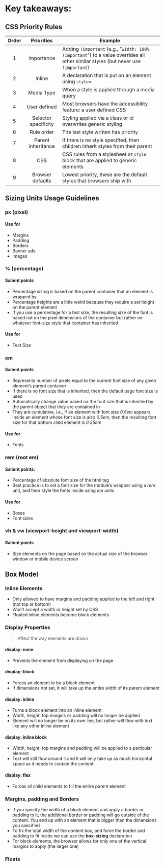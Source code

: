 # Key takeaways:

## CSS Priority Rules

| Order | Priorities | Example |
| :-------------: | :-------------: | ----- |
| 1 | Importance |	Adding `!important` (e.g., “`width: 100% !important`”) to a value overrides all other similar styles (but never use `!important`) |
| 2 |	Inline |	A declaration that is put on an element using `style=` |
| 3 |	Media Type |	When a style is applied through a media query |
| 4 |	User defined |	Most browsers have the accessibility feature: a user defined CSS |
| 5 |	Selector specificity |	Styling applied via a class or id overwrites generic styling |
| 6 |	Rule order |	The last style written has priority |
| 7 |	Parent inheritance |	If there is no style specified, then children inherit styles from their parent |
| 8 |	CSS |	CSS rules from a stylesheet or `style` block that are applied to generic elements |
| 9 |	Browser defaults |	Lowest priority, these are the default styles that browsers ship with |

## Sizing Units Usage Guidelines

### px (pixel)
#### Use for
- Margins
- Padding
- Borders
- Banner ads
- Images

### % (percentage)
#### Salient points
- Percentage sizing is based on the parent container that an element is wrapped by
- Percentage heights are a little weird because they require a set height on the parent element
- If you use a percentage for a text size, the resulting size of the font is based not on the pixel dimensions of the container but rather on whatever font-size style that container has inherited
#### Use for
- Text Size

### em
#### Salient points
- Represents number of pixels equal to the current font size of any given element’s parent container
- If there is no font size that is inherited, then the default page font size is used
- Automatically change value based on the font size that is inherited by the parent object that they are contained in
- They are cumulative, i.e., if an element with font size *0.5em* appears inside an element whose font size is also *0.5em*, then the resulting font size for that bottom child element is *0.25em*
#### Use for
- Fonts

### rem (root em)
#### Salient points:
- Percentage of absolute font size of the html tag
- Best practice is to set a font size for the module’s wrapper using a *rem* unit, and then style the fonts inside using *em* units
#### Use for
- Boxes
- Font sizes

### vh & vw (viewport-height and viewport-width)
#### Salient points
- Size elements on the page based on the actual size of the browser window or mobile device screen


## Box Model

### Inline Elements
- Only allowed to have margins and padding applied to the left and right (not top or bottom)
- Won’t accept a width or height set by CSS
- Floated inline elements become block elements

### Display Properties
> Affect the way elements are drawn

#### display: none
- Prevents the element from displaying on the page

#### display: block
- Forces an element to be a block element
- If dimensions not set, it will take up the entire width of its parent element

#### display: inline
- Turns a block element into an inline element
- Width, height, top margins or padding will no longer be applied
- Element will no longer be on its own line, but rather will flow with text like any other inline element

#### display: inline block
- Width, height, top margins and padding will be applied to a particular element
- Text will still flow around it and it will only take up as much horizontal space as it needs to contain the content

#### display: flex
- Forces all child elements to fill the entire parent element

### Margins, padding and Borders
- If you specify the width of a block element and apply a border or padding to it, the additional border or padding will go outside of the content. You end up with an element that is bigger than the dimensions you specified
- To fix the total width of the content box, and force the border and padding to fit inside we can use the **box-sizing** declaration
- For block elements, the browser allows for only one of the vertical margins to apply (the larger one)

### Floats



